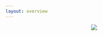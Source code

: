 ```yaml
---
layout: overview
---
```


<center>
<img src="https://github.com/justinlin099/Design-Method-Website/assets/61717681/bd9f4c31-1ee4-4b1e-a59c-cc96c81646f4"  style="margin-right: 20px;">

</center>

